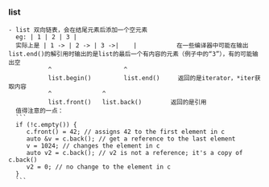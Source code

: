 ### list
    - list 双向链表，会在结尾元素后添加一个空元素
      eg: | 1 | 2 | 3 |
      实际上是 | 1 -> | 2 -> | 3 ->|    |           在一些编译器中可能在输出list.end()的解引用时输出的是list的最后一个有内容的元素（例子中的“3”），有的可能输出空
               ^                    ^     
               list.begin()         list.end()     返回的是iterator，*iter获取内容
               ^              ^
               list.front()   list.back()        返回的是引用
      值得注意的一点：
      ```
      if (!c.empty()) {
         c.front() = 42; // assigns 42 to the first element in c
         auto &v = c.back(); // get a reference to the last element
         v = 1024; // changes the element in c
         auto v2 = c.back(); // v2 is not a reference; it's a copy of c.back()
         v2 = 0; // no change to the element in c
      }
      ```
  
  
